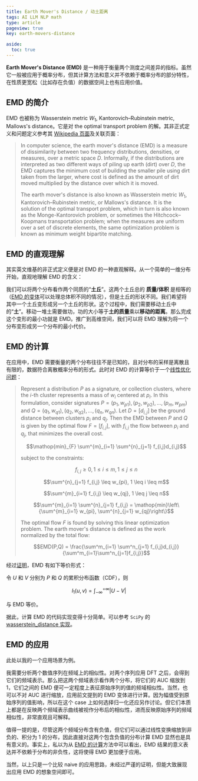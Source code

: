 ```yaml
---
title: Earth Mover's Distance / 动土距离
tags: AI LLM NLP math
type: article
pageview: true
key: earth-movers-distance

aside:
  toc: true
---
```


**Earth Mover's Distance (EMD)** 是一种用于衡量两个测度之间差异的指标。虽然它一般被应用于概率分布，但其计算方法和意义并不依赖于概率分布的部分特性，在性质更宽松（比如存在负值）的数据空间上也有应用价值。

<!--more-->

## EMD 的简介

EMD 也被称为 Wasserstein metric $W_1$, Kantorovich–Rubinstein metric, Mallows's distance。它是对 the optimal transport problem 的解。其非正式定义和问题定义参考其 [Wikipedia 页面](https://en.wikipedia.org/wiki/Earth_mover%27s_distance)及关联页面：

> In computer science, the earth mover's distance (EMD) is a measure of dissimilarity between two frequency distributions, densities, or measures, over a metric space $D$. Informally, if the distributions are interpreted as two different ways of piling up earth (dirt) over $D$, the EMD captures the minimum cost of building the smaller pile using dirt taken from the larger, where cost is defined as the amount of dirt moved multiplied by the distance over which it is moved.
> 
> The earth mover's distance is also known as Wasserstein metric $W_1$, Kantorovich–Rubinstein metric, or Mallows's distance. It is the solution of the optimal transport problem, which in turn is also known as the Monge-Kantorovich problem, or sometimes the Hitchcock–Koopmans transportation problem; when the measures are uniform over a set of discrete elements, the same optimization problem is known as minimum weight bipartite matching.

## EMD 的直观理解

其实英文维基的非正式定义便是对 EMD 的一种直观解释。从一个简单的一维分布开始，直观地理解 EMD 的含义：

我们可以将两个分布看作两个同质的“**土丘**”。这两个土丘总的 **质量/体积** 是相等的（[EMD 的变体](https://en.wikipedia.org/wiki/Earth_mover's_distance#Variants_and_extensions)可以处理总体积不同的情况），但是土丘的形状不同。我们希望将其中一个土丘变形成另一个土丘的形状。这个过程中，我们需要移动土丘中的“**土**”。移动一堆土需要做功，功的大小等于**土的质量**乘以**移动的距离**。那么完成这个变形的最小功就是 EMD。推广到高维空间，我们可以将 EMD 理解为将一个分布变形成另一个分布的最小代价。

## EMD 的计算

在应用中，EMD 需要衡量的两个分布往往不是已知的，且对分布的采样是离散且有限的，数据符合离散概率分布的形式。此时对 EMD 的计算等价于一个[线性优化问题](https://en.wikipedia.org/wiki/Earth_mover's_distance#EMD_between_signatures)：

> Represent a distribution $P$ as a signature, or collection clusters, where the $i$-th cluster represents a mass of $w_i$ centered at $p_i$. In this formulation, consider signatures $P = {(p_1, w_{p1}), (p_2, w_{p2}), ... , (p_m,w_{pm})}$ and $Q = {(q_1, w_{q1}), (q_2, w_{q2}), ... , (q_n,w_{qn})}$. Let $D = [d_{i,j}]$ be the ground distance between clusters $p_i$ and $q_j$. Then the EMD between $P$ and $Q$ is given by the optimal flow $F = [f_{i,j}]$, with $f_{i,j}$ the flow between $p_i$ and $q_j$, that minimizes the overall cost.
>
> $$\mathop{min}_{F} \sum^{m}_{i=1} \sum^{n}_{j=1} f_{i,j}d_{i,j}$$
>
> subject to the constraints:
> 
> $$f_{i,j} \geq 0, 1 \leq i \leq m, 1 \leq j \leq n$$
> 
> $$\sum^{n}_{j=1} f_{i,j} \leq w_{pi}, 1 \leq i \leq m$$
> 
> $$\sum^{m}_{i=1} f_{i,j} \leq w_{qj}, 1 \leq j \leq n$$
> 
> $$\sum^{m}_{i=1} \sum^{n}_{j=1} f_{i,j} = \mathop{min}\left\{\sum^{m}_{i=1} w_{pi}, \sum^{n}_{j=1} w_{qj}\right\}$$
>
> The optimal flow $F$ is found by solving this linear optimization problem. The earth mover's distance is defined as the work normalized by the total flow:
>
> $$EMD(P,Q) = \frac{\sum^m_{i=1} \sum^n_{j=1} f_{i,j}d_{i,j}}{\sum^m_{i=1}\sum^n_{j=1}f_{i,j}}$$

经过[证明](https://arxiv.org/abs/1509.02237)，EMD 有如下等价形式：

令 $U$ 和 $V$ 分别为 $P$ 和 $Q$ 的累积分布函数（CDF），则

$$l_1(u,v) = \int^{+\infty}_{-\infty} \vert U-V \vert$$

与 EMD 等价。

据此，计算 EMD 的代码实现变得十分简单。可以参考 `SciPy` 的 [wasserstein_distance 实现](https://github.com/scipy/scipy/blob/v1.11.4/scipy/stats/_stats_py.py#L9733-L9807)。

## EMD 的应用

此处以我的一个应用场景为例。

我需要分析两个数值序列在频域上的相似性。对两个序列应用 DFT 之后，会得到它们的频域表示。那么把这两个频域表示看作两个分布，将它们的 AUC 缩放到 $1$，它们之间的 EMD 便可一定程度上表征原始序列的值的频域相似性。当然，也可以不对 AUC 进行缩放，应用前文提到的 EMD 变体进行计算。因为幅值受到原始序列的值影响，所以在这个 case 上如何选择归一化还应另作讨论。但它们本质上都是在反映两个频域表示曲线被视作分布后的相似性，进而反映原始序列的频域相似性，非常直观且可解释。

值得一提的是，尽管这两个频域分布含有负值，但它们可以通过线性变换缩放到非负的、积分为 $1$ 的分布，因此直接对这两个包含负值的分布计算 EMD 显然也是具有意义的。事实上，私以为从 <a href="#emd-的计算">EMD 的计算</a>方法中可以看出，EMD 结果的意义表达并不依赖于分布的非负性，这将使得 EMD 更加便于应用。

当然，以上只是一个比较 naive 的应用思路，未经过严谨的证明，但能大致展现出应用 EMD 的想象空间即可。